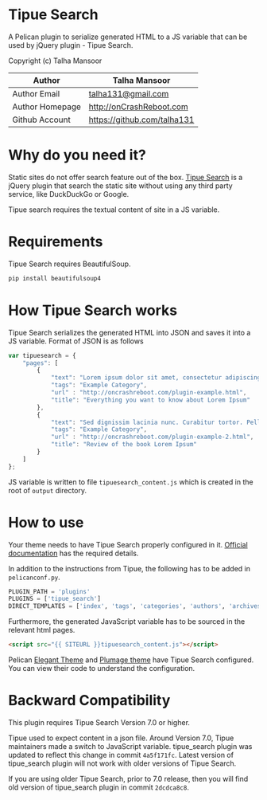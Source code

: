 Tipue Search
============

A Pelican plugin to serialize generated HTML to a JS variable that can be used by jQuery plugin - Tipue Search.

Copyright (c) Talha Mansoor

Author          | Talha Mansoor
----------------|-----
Author Email    | talha131@gmail.com 
Author Homepage | http://onCrashReboot.com 
Github Account  | https://github.com/talha131 

Why do you need it?
===================

Static sites do not offer search feature out of the box. [Tipue Search](http://www.tipue.com/search/)
is a jQuery plugin that search the static site without using any third party service, like DuckDuckGo or Google.

Tipue search requires the textual content of site in a JS variable.

Requirements
============

Tipue Search requires BeautifulSoup.

```bash
pip install beautifulsoup4
```

How Tipue Search works
=========================

Tipue Search serializes the generated HTML into JSON and saves it into a JS variable. Format of JSON is as follows

```javascript
var tipuesearch = {
    "pages": [
        { 
            "text": "Lorem ipsum dolor sit amet, consectetur adipiscing elit. Integer nec odio. Praesent libero. Sed cursus ante dapibus diam. Sed nisi. Nulla quis sem at nibh elementum imperdiet. Duis sagittis ipsum. Praesent mauris. Fusce nec tellus sed augue semper porta. Mauris massa. Vestibulum lacinia arcu eget nulla. Class aptent taciti sociosqu ad litora torquent per conubia nostra, per inceptos himenaeos. Curabitur sodales ligula in libero.",
            "tags": "Example Category",
            "url" : "http://oncrashreboot.com/plugin-example.html",
            "title": "Everything you want to know about Lorem Ipsum"
        },
        { 
            "text": "Sed dignissim lacinia nunc. Curabitur tortor. Pellentesque nibh. Aenean quam. In scelerisque sem at dolor. Maecenas mattis. Sed convallis tristique sem. Proin ut ligula vel nunc egestas porttitor. Morbi lectus risus, iaculis vel, suscipit quis, luctus non, massa. Fusce ac turpis quis ligula lacinia aliquet. Mauris ipsum. Nulla metus metus, ullamcorper vel, tincidunt sed, euismod in, nibh.",
            "tags": "Example Category",
            "url" : "http://oncrashreboot.com/plugin-example-2.html",
            "title": "Review of the book Lorem Ipsum"
        }
    ]
};
```

JS variable is written to file `tipuesearch_content.js` which is created in the root of `output` directory.

How to use
==========

Your theme needs to have Tipue Search properly configured in it. [Official documentation](http://www.tipue.com/search/help/) has the required details.

In addition to the instructions from Tipue, the following has to be added in `pelicanconf.py`.

```python
PLUGIN_PATH = 'plugins'
PLUGINS = ['tipue_search']
DIRECT_TEMPLATES = ['index', 'tags', 'categories', 'authors', 'archives', 'search']
```

Furthermore, the generated JavaScript variable has to be sourced in the relevant html pages.

```html
<script src="{{ SITEURL }}tipuesearch_content.js"></script>
```

Pelican [Elegant Theme](https://github.com/talha131/pelican-elegant) and [Plumage theme](https://github.com/kdeldycke/plumage) have Tipue Search configured. You can view their code to understand the configuration.

Backward Compatibility
======================

This plugin requires Tipue Search Version 7.0 or higher.

Tipue used to expect content in a json file. Around Version 7.0, Tipue maintainers made a switch to JavaScript variable. tipue_search plugin was updated to reflect this change in commit `4a5f171fc`. Latest version of tipue_search plugin will not work with older versions of Tipue Search.

If you are using older Tipue Search, prior to 7.0 release, then you will find old version of tipue_search plugin in commit `2dcdca8c8`. 